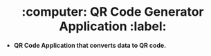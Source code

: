 





<h1 align = "center"> :computer: QR Code Generator Application :label: </h1>


- **QR Code Application that converts data to QR code.**

<br> </br>






